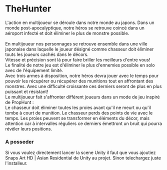 # TheHunter
 L'action en multijoueur se déroule dans notre monde au japons. Dans un monde post-apocalyptique, notre héros se retrouve coincé dans un aéroport infecté et doit  éliminer le plus de monstre possible.<br><br>
    En multijoueur nos personnages se retrouve ensemble dans une ville japonaise dans laquelle le joueur désigné comme chasseur doit éliminer touts les joueurs cachés dans le décors.<br>
    Vitesse et précision sont là pour faire briller les meilleurs d'entre vous!<br>
Le finalité de notre jeu est d'éliminer le plus d'ennemies possible en solo avec de l'équipement limité.<br>
    Avec trois armes à disposition, notre héros devra jouer avec le temps pour pouvoir les récupérer ou récupérer des munitions tout en affrontant des monstres. Avec une difficulté croissante ces derniers seront de plus en plus puissant et résistant!<br>
    Le multijoueur fait s'affronter différent joueurs dans un mode de jeu inspiré de PropHunt :<br>
    Le chasseur doit éliminer toutes les proies avant qu'il ne meurt ou qu'il tombe à court de munition. Le chasseur perds des points de vie avec le temps. Les proies peuvent se transformer en éléments du décor, mais attention car à intervalles réguliers ce derniers émettront un bruit qui pourra révéler leurs positions.<br>

### A posseder
Si vous voulez directement lancer la scene Unity il faut que vous ajoutiez Snaps Art HD | Asian Residential de Unity au projet. Sinon telechargez juste l'installeur.
